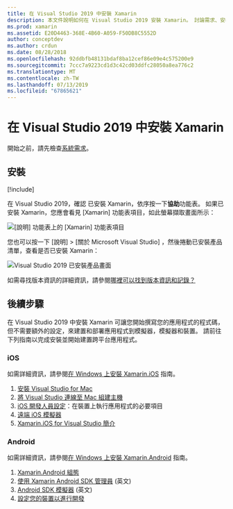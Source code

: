 ```yaml
---
title: 在 Visual Studio 2019 中安裝 Xamarin
description: 本文件說明如何在 Visual Studio 2019 安裝 Xamarin。 討論需求、安裝程序以及驗證安裝。
ms.prod: xamarin
ms.assetid: E20D4463-368E-4B60-A059-F50DB8C5552D
author: conceptdev
ms.author: crdun
ms.date: 08/28/2018
ms.openlocfilehash: 92ddbfb48131bdaf8ba12cef86e09e4c575200e9
ms.sourcegitcommit: 7ccc7a9223cd1d3c42cd03ddfc28050a8ea776c2
ms.translationtype: MT
ms.contentlocale: zh-TW
ms.lasthandoff: 07/13/2019
ms.locfileid: "67865621"
---
```

# <a name="installing-xamarin-in-visual-studio-2019"></a>在 Visual Studio 2019 中安裝 Xamarin

<a name="requirements" />

開始之前，請先檢查[系統需求](~/cross-platform/get-started/requirements.md)。

## <a name="installation"></a>安裝

[!include[](~/cross-platform/includes/install-xamarin-windows.md)]

在 Visual Studio 2019，確認 已安裝 Xamarin，依序按一下**協助**功能表。 如果已安裝 Xamarin，您應會看見 [Xamarin]  功能表項目，如此螢幕擷取畫面所示：

![[說明] 功能表上的 [Xamarin] 功能表項目](windows-images/12-xamarin-menu-item.png "[說明] 功能表上的 [Xamarin] 功能表項目")

您也可以按一下 [說明] > [關於 Microsoft Visual Studio]  ，然後捲動已安裝產品清單，查看是否已安裝 Xamarin：

![Visual Studio 2019 已安裝產品畫面](windows-images/13-xamarin-is-installed.png "Visual Studio 2019 安裝產品的畫面")

如需尋找版本資訊的詳細資訊，請參閱[哪裡可以找到版本資訊和記錄？](~/cross-platform/troubleshooting/questions/version-logs.md)

## <a name="next-steps"></a>後續步驟

在 Visual Studio 2019 中安裝 Xamarin 可讓您開始撰寫您的應用程式的程式碼，但不需要額外的設定，來建置和部署應用程式到模擬器，模擬器和裝置。 請前往下列指南以完成安裝並開始建置跨平台應用程式。

### <a name="ios"></a>iOS

如需詳細資訊，請參閱[在 Windows 上安裝 Xamarin.iOS](~/ios/get-started/installation/windows/index.md) 指南。 

1. [安裝 Visual Studio for Mac](https://docs.microsoft.com/visualstudio/mac/installation)
2. [將 Visual Studio 連線至 Mac 組建主機](~/ios/get-started/installation/windows/connecting-to-mac/index.md)
3. [iOS 開發人員設定](~/ios/get-started/installation/device-provisioning/index.md)：在裝置上執行應用程式的必要項目
4. [遠端 iOS 模擬器](~/tools/ios-simulator/index.md)
5. [Xamarin.iOS for Visual Studio 簡介](~/ios/get-started/installation/windows/introduction-to-xamarin-ios-for-visual-studio.md)

### <a name="android"></a>Android

如需詳細資訊，請參閱[在 Windows 上安裝 Xamarin.Android](~/android/get-started/installation/windows.md) 指南。

1. [Xamarin.Android 組態](~/android/get-started/installation/windows.md#configuration)
2. [使用 Xamarin Android SDK 管理員](~/android/get-started/installation/android-sdk.md?ide=vs) \(英文\)
3. [Android SDK 模擬器](~/android/get-started/installation/android-emulator/index.md) \(英文\)
4. [設定您的裝置以進行開發](~/android/get-started/installation/set-up-device-for-development.md)
